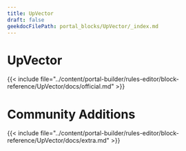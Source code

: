 ```yaml
---
title: UpVector
draft: false
geekdocFilePath: portal_blocks/UpVector/_index.md
---
```

# UpVector
{{< include file="../content/portal-builder/rules-editor/block-reference/UpVector/docs/official.md" >}}

# Community Additions

{{< include file="../content/portal-builder/rules-editor/block-reference/UpVector/docs/extra.md" >}}